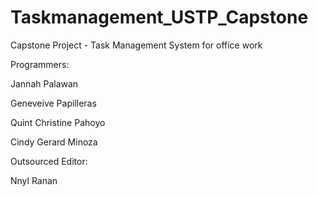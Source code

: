 # Taskmanagement_USTP_Capstone
Capstone Project - Task Management System for office work

Programmers:

Jannah Palawan

Geneveive Papilleras

Quint Christine Pahoyo

Cindy Gerard Minoza

Outsourced Editor:

Nnyl Ranan

